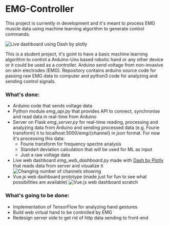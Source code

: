 # EMG-Controller

This project is currently in development and it's meant to process EMG muscle data using machine learning algorithm to generate control commands.

![Live dashboard using Dash by plotly](https://i.imgur.com/0bKAc9m.png)

This is a student project, it's goint to have a basic machine learning algorithm to control a Arduino-Uno based robotic hand or any other device or it could be used as a controller. Arduino send voltage from non-invasive on-skin electrodes (EMG).
Repository contains arduino source code for passing raw EMG data to computer and python3 code for analyzing and sending control signals.

### What's done:
* Arduino code that sends voltage data
* Python module *emg_api.py* that provides API to connect, synchronise and read data in real-time from Arduino
* Server on Flask *emg_server.py* for real-time reading, processing and analyzing data from Arduino and sending processed data (e.g. Fourie transform) it to localhost:5000/emg/{channel} in *json* format. For now it's processing this data:
  * Fourie transform for frequency spectre analysis
  * Standart deviation calculation that will be used for ML as input
  * Just a raw voltage data
* Live web dashboard *emg_web_dashboard.py* made with [Dash by Plotly](https://plot.ly/products/dash/) that reads data from server and visualize it
![Changing number of channels showing](https://media.giphy.com/media/TH2ezXdGOONqkhkqFF/giphy.gif)
* Vue.js web dashboard prototype (made just for fun to see what possibilities are available)
![Vue.js web dashboard scratch](https://media.giphy.com/media/1ylcxnn1thUjvHeb5r/giphy.gif)

### What's going to be done:
* Implementation of TensorFlow for analyzing hand gestures
* Build web virtual hand to be controlled by EMG
* Redesign server side to get rid of http data sending to front-end

